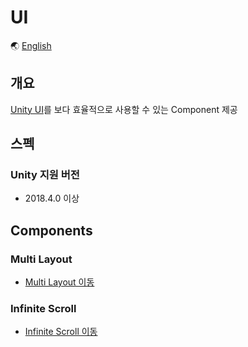 # UI

🌏 [English](README.en.md)

## 개요

[Unity UI](https://docs.unity3d.com/Manual/com.unity.ugui.html)를 보다 효율적으로 사용할 수 있는 Component 제공

## 스펙

### Unity 지원 버전

* 2018.4.0 이상

## Components

### Multi Layout

* [Multi Layout 이동](MultiLayout/README.md)

### Infinite Scroll

* [Infinite Scroll 이동](InfiniteScroll/README.md)

